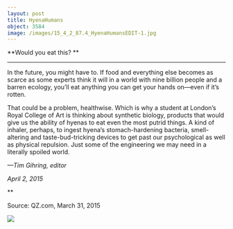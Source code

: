 ```yaml
---
layout: post
title: HyenaHumans
object: 3584
image: /images/15_4_2_87.4_HyenaHumansEDIT-1.jpg
---
```

**Would you eat this? **

****

In the future, you might have to. If food and everything else becomes as scarce as some experts think it will in a world with nine billion people and a barren ecology, you’ll eat anything you can get your hands on—even if it’s rotten.

That could be a problem, healthwise. Which is why a student at London’s Royal College of Art is thinking about synthetic biology, products that would give us the ability of hyenas to eat even the most putrid things. A kind of inhaler, perhaps, to ingest hyena’s stomach-hardening bacteria, smell-altering and taste-bud-tricking devices to get past our psychological as well as physical repulsion. Just some of the engineering we may need in a literally spoiled world.

*—Tim Gihring, editor*

*April 2, 2015*

**

Source: QZ.com, March 31, 2015

![]({{siteurl.base}}/images/15_4_2_87.4_HyenaHumansEDIT-1.jpg)

